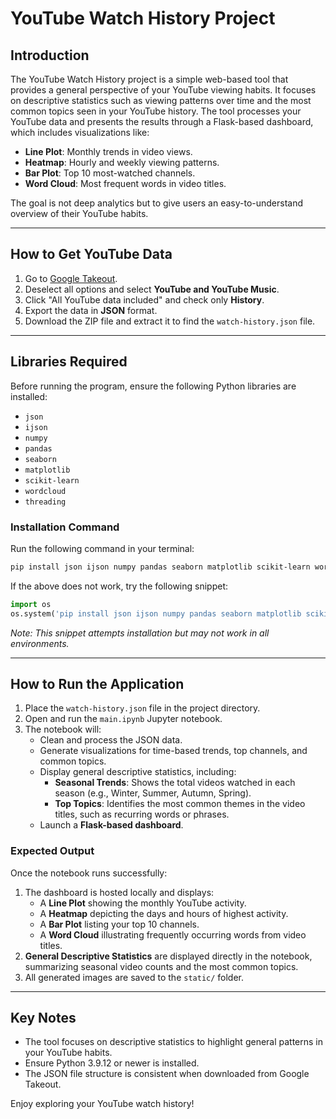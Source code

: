 # YouTube Watch History Project

## Introduction
The YouTube Watch History project is a simple web-based tool that provides a general perspective of your YouTube viewing habits. It focuses on descriptive statistics such as viewing patterns over time and the most common topics seen in your YouTube history. The tool processes your YouTube data and presents the results through a Flask-based dashboard, which includes visualizations like:
- **Line Plot**: Monthly trends in video views.
- **Heatmap**: Hourly and weekly viewing patterns.
- **Bar Plot**: Top 10 most-watched channels.
- **Word Cloud**: Most frequent words in video titles.

The goal is not deep analytics but to give users an easy-to-understand overview of their YouTube habits.

---

## How to Get YouTube Data
1. Go to [Google Takeout](https://takeout.google.com).
2. Deselect all options and select **YouTube and YouTube Music**.
3. Click "All YouTube data included" and check only **History**.
4. Export the data in **JSON** format.
5. Download the ZIP file and extract it to find the `watch-history.json` file.

---

## Libraries Required
Before running the program, ensure the following Python libraries are installed:

- `json`
- `ijson`
- `numpy`
- `pandas`
- `seaborn`
- `matplotlib`
- `scikit-learn`
- `wordcloud`
- `threading`

### Installation Command
Run the following command in your terminal:
```bash
pip install json ijson numpy pandas seaborn matplotlib scikit-learn wordcloud
```

If the above does not work, try the following snippet:
```python
import os
os.system('pip install json ijson numpy pandas seaborn matplotlib scikit-learn wordcloud')
```
*Note: This snippet attempts installation but may not work in all environments.*

---

## How to Run the Application
1. Place the `watch-history.json` file in the project directory.
2. Open and run the `main.ipynb` Jupyter notebook.
3. The notebook will:
   - Clean and process the JSON data.
   - Generate visualizations for time-based trends, top channels, and common topics.
   - Display general descriptive statistics, including:
     - **Seasonal Trends**: Shows the total videos watched in each season (e.g., Winter, Summer, Autumn, Spring).
     - **Top Topics**: Identifies the most common themes in the video titles, such as recurring words or phrases.
   - Launch a **Flask-based dashboard**.

### Expected Output
Once the notebook runs successfully:
1. The dashboard is hosted locally and displays:
   - A **Line Plot** showing the monthly YouTube activity.
   - A **Heatmap** depicting the days and hours of highest activity.
   - A **Bar Plot** listing your top 10 channels.
   - A **Word Cloud** illustrating frequently occurring words from video titles.
2. **General Descriptive Statistics** are displayed directly in the notebook, summarizing seasonal video counts and the most common topics.
3. All generated images are saved to the `static/` folder.

---

## Key Notes
- The tool focuses on descriptive statistics to highlight general patterns in your YouTube habits.
- Ensure Python 3.9.12 or newer is installed.
- The JSON file structure is consistent when downloaded from Google Takeout.

Enjoy exploring your YouTube watch history!
